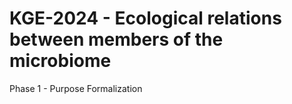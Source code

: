 # KGE-2024 - Ecological relations between members of the microbiome

Phase 1 - Purpose Formalization
